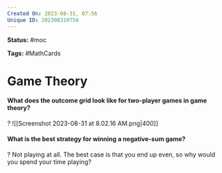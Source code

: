 ```yaml
---
Created On: 2023-08-31, 07:56
Unique ID: 202308310756
---
```

**Status:** #moc 

**Tags:** #MathCards 

# Game Theory

#### What does the outcome grid look like for two-player games in game theory?
?
![[Screenshot 2023-08-31 at 8.02.16 AM.png|400]]
<!--SR:!2024-12-18,180,250-->


#### What is the best strategy for winning a negative-sum game?
?
Not playing at all. The best case is that you end up even, so why would you spend your time playing? 
<!--SR:!2024-11-29,294,270-->


